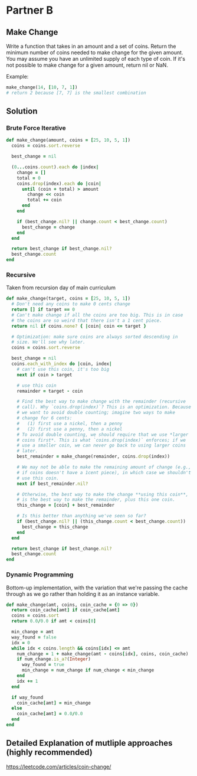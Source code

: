 # Partner B

## Make Change
Write a function that takes in an amount and a set of coins.  Return the minimum number of coins needed to make change for the given amount.  You may assume you have an unlimited supply of each type of coin. If it's not possible to make change for a given amount, return nil or NaN.

Example:
``` ruby
make_change(14, [10, 7, 1])
# return 2 because [7, 7] is the smallest combination
```

## Solution

### Brute Force Iterative
```ruby
def make_change(amount, coins = [25, 10, 5, 1])
  coins = coins.sort.reverse

  best_change = nil

  (0...coins.count).each do |index|
    change = []
    total = 0
    coins.drop(index).each do |coin|
      until (coin + total) > amount
        change << coin    
        total += coin
      end
    end

    if (best_change.nil? || change.count < best_change.count)
      best_change = change
    end
  end

  return best_change if best_change.nil?
  best_change.count
end
```

### Recursive
Taken from recursion day of main curriculum

```ruby
def make_change(target, coins = [25, 10, 5, 1])
  # Don't need any coins to make 0 cents change
  return [] if target == 0
  # Can't make change if all the coins are too big. This is in case
  # the coins are so weird that there isn't a 1 cent piece.
  return nil if coins.none? { |coin| coin <= target }

  # Optimization: make sure coins are always sorted descending in
  # size. We'll see why later.
  coins = coins.sort.reverse

  best_change = nil
  coins.each_with_index do |coin, index|
    # can't use this coin, it's too big
    next if coin > target

    # use this coin
    remainder = target - coin

    # Find the best way to make change with the remainder (recursive
    # call). Why `coins.drop(index)`? This is an optimization. Because
    # we want to avoid double counting; imagine two ways to make
    # change for 6 cents:
    #   (1) first use a nickel, then a penny
    #   (2) first use a penny, then a nickel
    # To avoid double counting, we should require that we use *larger
    # coins first*. This is what `coins.drop(index)` enforces; if we
    # use a smaller coin, we can never go back to using larger coins
    # later.
    best_remainder = make_change(remainder, coins.drop(index))

    # We may not be able to make the remaining amount of change (e.g.,
    # if coins doesn't have a 1cent piece), in which case we shouldn't
    # use this coin.
    next if best_remainder.nil?

    # Otherwise, the best way to make the change **using this coin**,
    # is the best way to make the remainder, plus this one coin.
    this_change = [coin] + best_remainder

    # Is this better than anything we've seen so far?
    if (best_change.nil? || (this_change.count < best_change.count))
      best_change = this_change
    end
  end

  return best_change if best_change.nil?
  best_change.count
end
```

### Dynamic Programming
Bottom-up implementation, with the variation that we're passing the cache through as we go rather than holding it as an instance variable.

```ruby
def make_change(amt, coins, coin_cache = {0 => 0})
  return coin_cache[amt] if coin_cache[amt]
  coins = coins.sort
  return 0.0/0.0 if amt < coins[0]

  min_change = amt
  way_found = false
  idx = 0
  while idx < coins.length && coins[idx] <= amt
    num_change = 1 + make_change(amt - coins[idx], coins, coin_cache)
    if num_change.is_a?(Integer)
      way_found = true
      min_change = num_change if num_change < min_change
    end
    idx += 1
  end

  if way_found
    coin_cache[amt] = min_change
  else
    coin_cache[amt] = 0.0/0.0
  end
end
```

## Detailed Explanation of mutliple approaches (highly recommended)

https://leetcode.com/articles/coin-change/
